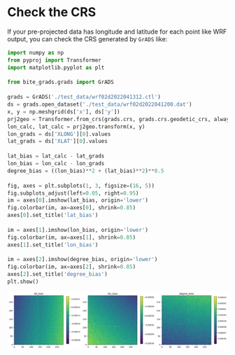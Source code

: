 # Check the CRS

If your pre-projected data has longitude and latitude for each point like WRF output, you can check the CRS generated by `GrADS` like:

```python
import numpy as np
from pyproj import Transformer
import matplotlib.pyplot as plt

from bite_grads.grads import GrADS

grads = GrADS('./test_data/wrf02d2022041312.ctl')
ds = grads.open_dataset('./test_data/wrf02d2022041200.dat')
x, y = np.meshgrid(ds['x'], ds['y'])
prj2geo = Transformer.from_crs(grads.crs, grads.crs.geodetic_crs, always_xy=True)
lon_calc, lat_calc = prj2geo.transform(x, y)
lon_grads = ds['XLONG'][0].values
lat_grads = ds['XLAT'][0].values

lat_bias = lat_calc - lat_grads
lon_bias = lon_calc - lon_grads
degree_bias = ((lon_bias)**2 + (lat_bias)**2)**0.5

fig, axes = plt.subplots(1, 3, figsize=(16, 5))
fig.subplots_adjust(left=0.05, right=0.95)
im = axes[0].imshow(lat_bias, origin='lower')
fig.colorbar(im, ax=axes[0], shrink=0.85)
axes[0].set_title('lat_bias')

im = axes[1].imshow(lon_bias, origin='lower')
fig.colorbar(im, ax=axes[1], shrink=0.85)
axes[1].set_title('lon_bias')

im = axes[2].imshow(degree_bias, origin='lower')
fig.colorbar(im, ax=axes[2], shrink=0.85)
axes[2].set_title('degree_bias')
plt.show()
```

![](./pics/degree_bias.png)